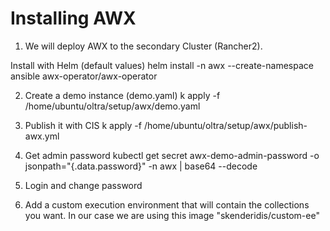# Installing AWX

1. We will deploy AWX to the secondary Cluster (Rancher2).

Install with Helm (default values)
helm install -n awx --create-namespace ansible awx-operator/awx-operator


2. Create a demo instance (demo.yaml)
k apply -f /home/ubuntu/oltra/setup/awx/demo.yaml


3. Publish it with CIS
k apply -f /home/ubuntu/oltra/setup/awx/publish-awx.yml


4. Get admin password
kubectl get secret awx-demo-admin-password -o jsonpath="{.data.password}" -n awx | base64 --decode


5. Login and change password


6. Add a custom execution environment that will contain the collections you want.
In our case we are using this image "skenderidis/custom-ee"
